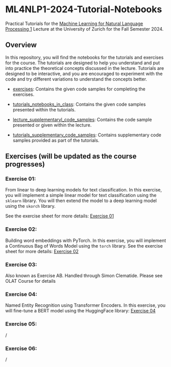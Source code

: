 # ML4NLP1-2024-Tutorial-Notebooks
Practical Tutorials for the [Machine Learning for Natural Language Processing 1](https://studentservices.uzh.ch/uzh/anonym/vvz/?sap-language=EN&sap-ui-language=EN#/details/2023/003/SM/50941599) Lecture at the University of Zurich for the Fall Semester 2024.

## Overview
In this repository, you will find the notebooks for the tutorials and exercises for the course. The tutorials are designed to help you understand and put into practice the theoretical concepts discussed in the lecture. Tutorials are designed to be interactive, and you are encouraged to experiment with the code and try different variations to understand the concepts better.

- [exercises](./exercises): Contains the given code samples for completing the exercises.

- [tutorials_notebooks_in_class](./tutorials_notebooks_in_class): Contains the given code samples presented within the tutorials.

- [lecture_supplementaryl_code_samples](./lectures_supplementary_code_samples): Contains the code sample presented or given within the lecture.

- [tutorials_supplementary_code_samples](./tutorials_supplementary_code_samples): Contains supplementary code samples provided as part of the tutorials.

## Exercises (will be updated as the course progresses)

### Exercise 01: 

From linear to deep learning models for text classification. In this exercise, you will implement a simple linear model for text classification using the `sklearn` library. You will then extend the model to a deep learning model using the `skorch` library.

See the exercise sheet for more details: [Exercise 01](./exercises/ex01/ex01.pdf)

### Exercise 02:
Building word embeddings with PyTorch. In this exercise, you will implement a Continuous Bag of Words Model using the `torch` library. See the exercise sheet for more details: [Exercise 02](https://github.com/Andrian0s/ML4NLP1-2024-Tutorial-Notebooks/tree/main/exercises/ex2)

### Exercise 03:
Also known as Exercise AB. Handled through Simon Clematide. Please see OLAT Course for details

### Exercise 04:
Named Entity Recognition using Transformer Encoders. In this exercise, you will fine-tune a BERT model using the HuggingFace library: [Exercise 04](https://github.com/Andrian0s/ML4NLP1-2024-Tutorial-Notebooks/tree/main/exercises/ex4)

### Exercise 05: 
/

### Exercise 06: 
/
